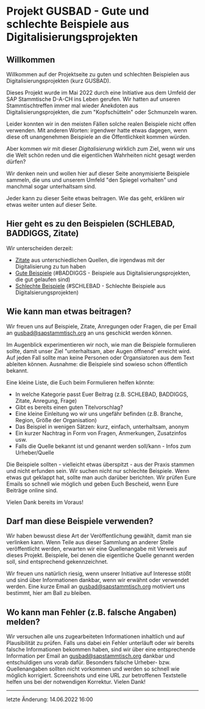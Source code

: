 # Projekt GUSBAD - Gute und schlechte Beispiele aus Digitalisierungsprojekten

## Willkommen
Willkommen auf der Projektseite zu guten und schlechten Beispielen aus Digitalisierungsprojekten (kurz GUSBAD). 

Dieses Projekt wurde im Mai 2022 durch eine Initiative aus dem Umfeld der SAP Stammtische D-A-CH ins Leben gerufen. Wir hatten auf unseren Stammtischtreffen immer mal wieder Anekdoten aus Digitalisierungsprojekten, die zum "Kopfschütteln" oder Schmunzeln waren. 

Leider konnten wir in den meisten Fällen solche realen Beispiele nicht offen verwenden. Mit anderen Worten: irgendwer hatte etwas dagegen, wenn diese oft unangenehmen Beispiele an die Öffentlichkeit kommen würden. 

Aber kommen wir mit dieser *Digitalisierung* wirklich zum Ziel, wenn wir uns die Welt schön reden und die eigentlichen Wahrheiten nicht gesagt werden dürfen?

Wir denken nein und wollen hier auf dieser Seite anonymisierte Beispiele sammeln, die uns und unserem Umfeld "den Spiegel vorhalten" und manchmal sogar unterhaltsam sind. 

Jeder kann zu dieser Seite etwas beitragen. Wie das geht, erklären wir etwas weiter unten auf dieser Seite.   


## Hier geht es zu den Beispielen (SCHLEBAD, BADDIGGS, Zitate) 

Wir unterscheiden derzeit:
- [Zitate](ZITATE.md) aus unterschiedlichen Quellen, die irgendwas mit der Digitalisierung zu tun haben
- [Gute Beispiele](BADDIGS.md) (#BADDIGGS - Beispiele aus Digitalisierungsprojekten, die gut gelaufen sind)
- [Schlechte Beispiele](SCHLEBAD.md) (#SCHLEBAD - Schlechte Beispiele aus Digitalsierungsprojekten)


## Wie kann man etwas beitragen?

Wir freuen uns auf Beispiele, Zitate, Anregungen oder Fragen, die per Email an <gusbad@sapstammtisch.org> an uns geschickt werden können.

Im Augenblick experimentieren wir noch, wie man die Beispiele formulieren sollte, damit unser Ziel "unterhaltsam, aber Augen öffnend" erreicht wird. Auf jeden Fall sollte man keine Personen oder Organsiatoren aus dem Text ableiten können. Ausnahme: die Beispiele sind sowieso schon öffentlich bekannt. 

Eine kleine Liste, die Euch beim Formulieren helfen könnte:
- In welche Kategorie passt Euer Beitrag (z.B. SCHLEBAD, BADDIGGS, Zitate, Anregung, Frage)
- Gibt es bereits einen guten Titelvorschlag?
- Eine kleine Einleitung wo wir uns ungefähr befinden (z.B. Branche, Region, Größe der Organisation)
- Das Beispiel in wenigen Sätzen: kurz, einfach, unterhaltsam, anonym
- Ein kurzer Nachtrag in Form von Fragen, Anmerkungen, Zusatzinfos usw.
- Falls die Quelle bekannt ist und genannt werden soll/kann - Infos zum Urheber/Quelle

Die Beispiele sollten - vielleicht etwas überspitzt - aus der Praxis stammen und nicht erfunden sein. Wir suchen nicht nur schlechte Beispiele. Wenn etwas gut geklappt hat, sollte man auch darüber berichten. Wir prüfen Eure Emails so schnell wie möglich und geben Euch Bescheid, wenn Eure Beiträge online sind. 

Vielen Dank bereits im Voraus!


## Darf man diese Beispiele verwenden?

Wir haben bewusst diese Art der Veröffentlichung gewählt, damit man sie verlinken kann. Wenn Teile aus dieser Sammlung an anderer Stelle veröffentlicht werden, erwarten wir eine Quellenangabe mit Verweis auf dieses Projekt. Beispiele, bei denen die eigentliche Quelle genannt werden soll, sind entsprechend gekennzeichnet.

Wir freuen uns natürlich riesig, wenn unserer Initiative auf Interesse stößt und sind über Informationen dankbar, wenn wir erwähnt oder verwendet werden. Eine kurze Email an <gusbad@sapstammtisch.org> motiviert uns bestimmt, hier am Ball zu bleiben. 

## Wo kann man Fehler (z.B. falsche Angaben) melden?

Wir versuchen alle uns zugearbeiteten Informationen inhaltlich und auf Plausibilität zu prüfen. Falls uns dabei ein Fehler unterläuft oder wir bereits falsche Informationen bekommen haben, sind wir über eine entsprechende Information per Email an <gusbad@sapstammtisch.org> dankbar und entschuldigen uns vorab dafür. Besonders falsche Urheber- bzw. Quellenangaben sollten nicht vorkommen und werden so schnell wie möglich korrigiert. Screenshots und eine URL zur betroffenen Textstelle helfen uns bei der notwendigen Korrektur. 
Vielen Dank! 

---
letzte Änderung: 14.06.2022 16:00